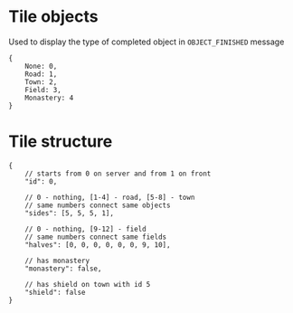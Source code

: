 # Tile objects
Used to display the type of completed object in `OBJECT_FINISHED` message
```jsonc
{
    None: 0,
    Road: 1,
    Town: 2,
    Field: 3,
    Monastery: 4
}
```

# Tile structure
```jsonc
{
    // starts from 0 on server and from 1 on front
    "id": 0,

    // 0 - nothing, [1-4] - road, [5-8] - town
    // same numbers connect same objects
    "sides": [5, 5, 5, 1],

    // 0 - nothing, [9-12] - field
    // same numbers connect same fields
    "halves": [0, 0, 0, 0, 0, 0, 9, 10],

    // has monastery
    "monastery": false,

    // has shield on town with id 5
    "shield": false
}
```
